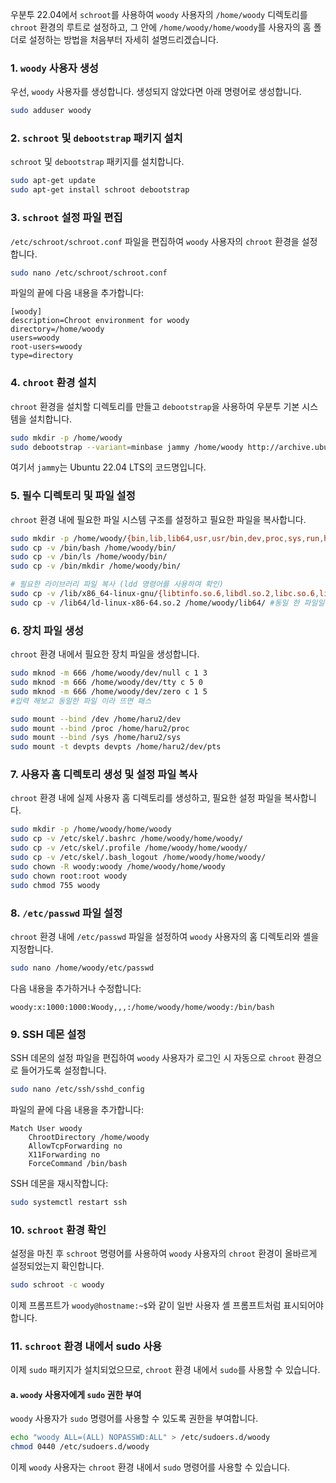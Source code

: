 우분투 22.04에서 `schroot`를 사용하여 `woody` 사용자의 `/home/woody` 디렉토리를 `chroot` 환경의 루트로 설정하고, 그 안에 `/home/woody/home/woody`를 사용자의 홈 폴더로 설정하는 방법을 처음부터 자세히 설명드리겠습니다.

### 1. `woody` 사용자 생성
우선, `woody` 사용자를 생성합니다. 생성되지 않았다면 아래 명령어로 생성합니다.

```bash
sudo adduser woody
```

### 2. `schroot` 및 `debootstrap` 패키지 설치
`schroot` 및 `debootstrap` 패키지를 설치합니다.

```bash
sudo apt-get update
sudo apt-get install schroot debootstrap
```

### 3. `schroot` 설정 파일 편집
`/etc/schroot/schroot.conf` 파일을 편집하여 `woody` 사용자의 `chroot` 환경을 설정합니다.

```bash
sudo nano /etc/schroot/schroot.conf
```

파일의 끝에 다음 내용을 추가합니다:

```plaintext
[woody]
description=Chroot environment for woody
directory=/home/woody
users=woody
root-users=woody
type=directory
```

### 4. `chroot` 환경 설치
`chroot` 환경을 설치할 디렉토리를 만들고 `debootstrap`을 사용하여 우분투 기본 시스템을 설치합니다.

```bash
sudo mkdir -p /home/woody
sudo debootstrap --variant=minbase jammy /home/woody http://archive.ubuntu.com/ubuntu/
```

여기서 `jammy`는 Ubuntu 22.04 LTS의 코드명입니다.

### 5. 필수 디렉토리 및 파일 설정
`chroot` 환경 내에 필요한 파일 시스템 구조를 설정하고 필요한 파일을 복사합니다.

```bash
sudo mkdir -p /home/woody/{bin,lib,lib64,usr,usr/bin,dev,proc,sys,run,home}
sudo cp -v /bin/bash /home/woody/bin/
sudo cp -v /bin/ls /home/woody/bin/
sudo cp -v /bin/mkdir /home/woody/bin/

# 필요한 라이브러리 파일 복사 (ldd 명령어를 사용하여 확인)
sudo cp -v /lib/x86_64-linux-gnu/{libtinfo.so.6,libdl.so.2,libc.so.6,libselinux.so.1} /home/woody/lib/
sudo cp -v /lib64/ld-linux-x86-64.so.2 /home/woody/lib64/ #동일 한 파일일 이라 뜨면 패스 
```

### 6. 장치 파일 생성
`chroot` 환경 내에서 필요한 장치 파일을 생성합니다.

```bash
sudo mknod -m 666 /home/woody/dev/null c 1 3
sudo mknod -m 666 /home/woody/dev/tty c 5 0
sudo mknod -m 666 /home/woody/dev/zero c 1 5
#입력 해보고 동일한 파일 이라 뜨면 패스

sudo mount --bind /dev /home/haru2/dev
sudo mount --bind /proc /home/haru2/proc
sudo mount --bind /sys /home/haru2/sys
sudo mount -t devpts devpts /home/haru2/dev/pts
```

### 7. 사용자 홈 디렉토리 생성 및 설정 파일 복사
`chroot` 환경 내에 실제 사용자 홈 디렉토리를 생성하고, 필요한 설정 파일을 복사합니다.

```bash
sudo mkdir -p /home/woody/home/woody
sudo cp -v /etc/skel/.bashrc /home/woody/home/woody/
sudo cp -v /etc/skel/.profile /home/woody/home/woody/
sudo cp -v /etc/skel/.bash_logout /home/woody/home/woody/
sudo chown -R woody:woody /home/woody/home/woody
sudo chown root:root woody
sudo chmod 755 woody
```

### 8. `/etc/passwd` 파일 설정
`chroot` 환경 내에 `/etc/passwd` 파일을 설정하여 `woody` 사용자의 홈 디렉토리와 셸을 지정합니다.

```bash
sudo nano /home/woody/etc/passwd
```

다음 내용을 추가하거나 수정합니다:

```plaintext
woody:x:1000:1000:Woody,,,:/home/woody/home/woody:/bin/bash
```

### 9. SSH 데몬 설정
SSH 데몬의 설정 파일을 편집하여 `woody` 사용자가 로그인 시 자동으로 `chroot` 환경으로 들어가도록 설정합니다.

```bash
sudo nano /etc/ssh/sshd_config
```

파일의 끝에 다음 내용을 추가합니다:

```plaintext
Match User woody
    ChrootDirectory /home/woody
    AllowTcpForwarding no
    X11Forwarding no
    ForceCommand /bin/bash
```

SSH 데몬을 재시작합니다:

```bash
sudo systemctl restart ssh
```

### 10. `schroot` 환경 확인
설정을 마친 후 `schroot` 명령어를 사용하여 `woody` 사용자의 `chroot` 환경이 올바르게 설정되었는지 확인합니다.

```bash
sudo schroot -c woody
```

이제 프롬프트가 `woody@hostname:~$`와 같이 일반 사용자 셸 프롬프트처럼 표시되어야 합니다.


### 11. `schroot` 환경 내에서 sudo 사용
이제 `sudo` 패키지가 설치되었으므로, `chroot` 환경 내에서 `sudo`를 사용할 수 있습니다.

#### a. `woody` 사용자에게 `sudo` 권한 부여
`woody` 사용자가 `sudo` 명령어를 사용할 수 있도록 권한을 부여합니다.

```bash
echo "woody ALL=(ALL) NOPASSWD:ALL" > /etc/sudoers.d/woody
chmod 0440 /etc/sudoers.d/woody
```

이제 `woody` 사용자는 `chroot` 환경 내에서 `sudo` 명령어를 사용할 수 있습니다.
